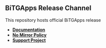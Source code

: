 ## BiTGApps Release Channel

This repository hosts official BiTGApps release

* **[Documentation](https://github.com/BiTGApps/BiTGApps/wiki)**
* **[No Mirror Policy](https://github.com/BiTGApps/BiTGApps/wiki/Mirror)**
* **[Support Project](https://github.com/BiTGApps/BiTGApps/wiki/Donate)**
